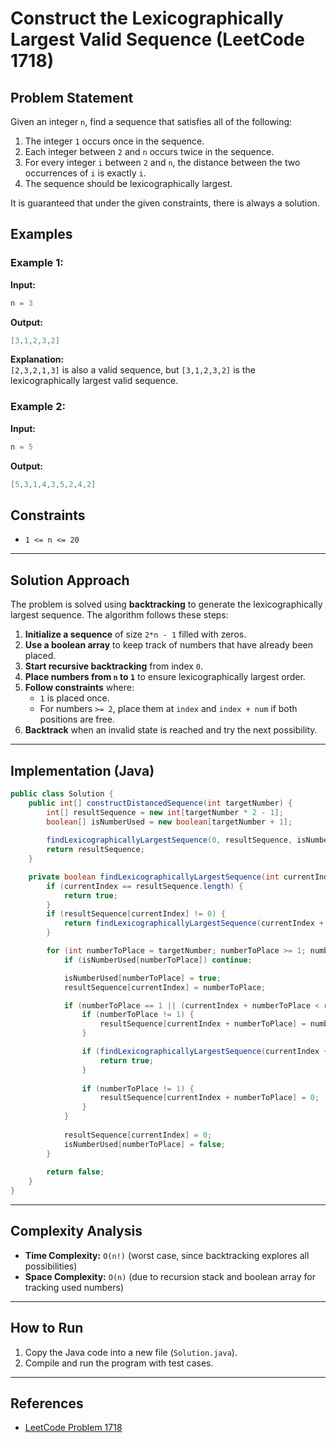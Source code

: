 # Construct the Lexicographically Largest Valid Sequence (LeetCode 1718) 

## Problem Statement
Given an integer `n`, find a sequence that satisfies all of the following:

1. The integer `1` occurs once in the sequence.
2. Each integer between `2` and `n` occurs twice in the sequence.
3. For every integer `i` between `2` and `n`, the distance between the two occurrences of `i` is exactly `i`.
4. The sequence should be lexicographically largest.

It is guaranteed that under the given constraints, there is always a solution.

## Examples

### Example 1:
**Input:**  
```java
n = 3
```
**Output:**  
```java
[3,1,2,3,2]
```
**Explanation:**  
`[2,3,2,1,3]` is also a valid sequence, but `[3,1,2,3,2]` is the lexicographically largest valid sequence.

### Example 2:
**Input:**  
```java 
n = 5
```
**Output:**  
```java
[5,3,1,4,3,5,2,4,2]
```

## Constraints
- `1 <= n <= 20`

---

## Solution Approach
The problem is solved using **backtracking** to generate the lexicographically largest sequence. The algorithm follows these steps:

1. **Initialize a sequence** of size `2*n - 1` filled with zeros.
2. **Use a boolean array** to keep track of numbers that have already been placed.
3. **Start recursive backtracking** from index `0`.
4. **Place numbers from `n` to `1`** to ensure lexicographically largest order.
5. **Follow constraints** where:
   - `1` is placed once.
   - For numbers `>= 2`, place them at `index` and `index + num` if both positions are free.
6. **Backtrack** when an invalid state is reached and try the next possibility.

---

## Implementation (Java)
```java
public class Solution {
    public int[] constructDistancedSequence(int targetNumber) {
        int[] resultSequence = new int[targetNumber * 2 - 1];
        boolean[] isNumberUsed = new boolean[targetNumber + 1];
        
        findLexicographicallyLargestSequence(0, resultSequence, isNumberUsed, targetNumber);
        return resultSequence;
    }

    private boolean findLexicographicallyLargestSequence(int currentIndex, int[] resultSequence, boolean[] isNumberUsed, int targetNumber) {
        if (currentIndex == resultSequence.length) {
            return true;
        }
        if (resultSequence[currentIndex] != 0) {
            return findLexicographicallyLargestSequence(currentIndex + 1, resultSequence, isNumberUsed, targetNumber);
        }

        for (int numberToPlace = targetNumber; numberToPlace >= 1; numberToPlace--) {
            if (isNumberUsed[numberToPlace]) continue;

            isNumberUsed[numberToPlace] = true;
            resultSequence[currentIndex] = numberToPlace;

            if (numberToPlace == 1 || (currentIndex + numberToPlace < resultSequence.length && resultSequence[currentIndex + numberToPlace] == 0)) {
                if (numberToPlace != 1) {
                    resultSequence[currentIndex + numberToPlace] = numberToPlace;
                }

                if (findLexicographicallyLargestSequence(currentIndex + 1, resultSequence, isNumberUsed, targetNumber)) {
                    return true;
                }
                
                if (numberToPlace != 1) {
                    resultSequence[currentIndex + numberToPlace] = 0;
                }
            }
            
            resultSequence[currentIndex] = 0;
            isNumberUsed[numberToPlace] = false;
        }
        
        return false;
    }
}
```

---

## Complexity Analysis
- **Time Complexity:** `O(n!)` (worst case, since backtracking explores all possibilities)
- **Space Complexity:** `O(n)` (due to recursion stack and boolean array for tracking used numbers)

---

## How to Run
1. Copy the Java code into a new file (`Solution.java`).
2. Compile and run the program with test cases.

---

## References
- [LeetCode Problem 1718](https://leetcode.com/problems/construct-the-lexicographically-largest-valid-sequence/)


